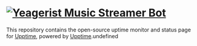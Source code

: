 # [![Yeagerist Music Streamer Bot](https://telegra.ph/file/7591ba3f76f4172cae227.jpg)](https://t.me/YeageristMusic_bot)

This repository contains the open-source uptime monitor and status page for [Upptime](https://upptime.js.org), powered by [Upptime](https://github.com/upptime/upptime).undefined
